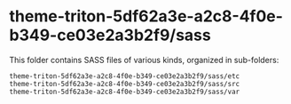# theme-triton-5df62a3e-a2c8-4f0e-b349-ce03e2a3b2f9/sass

This folder contains SASS files of various kinds, organized in sub-folders:

    theme-triton-5df62a3e-a2c8-4f0e-b349-ce03e2a3b2f9/sass/etc
    theme-triton-5df62a3e-a2c8-4f0e-b349-ce03e2a3b2f9/sass/src
    theme-triton-5df62a3e-a2c8-4f0e-b349-ce03e2a3b2f9/sass/var
